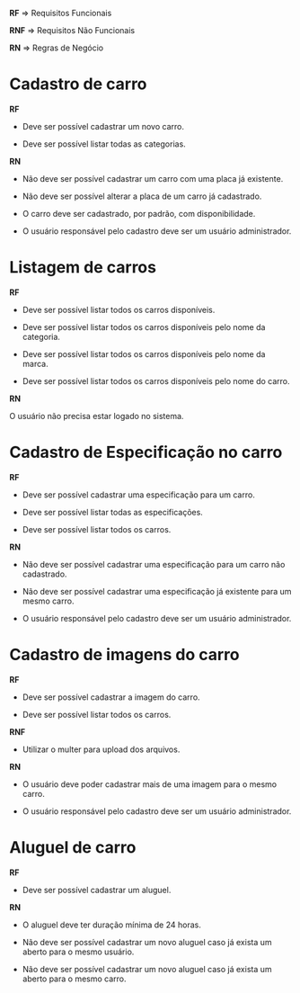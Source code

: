 **RF** => Requisitos Funcionais

**RNF** => Requisitos Não Funcionais

**RN** => Regras de Negócio


# Cadastro de carro

**RF**

- Deve ser possível cadastrar um novo carro.

- Deve ser possível listar todas as categorias.

**RN**

- Não deve ser possível cadastrar um carro com uma placa já existente.

- Não deve ser possível alterar a placa de um carro já cadastrado.

- O carro deve ser cadastrado, por padrão, com disponibilidade.

- O usuário responsável pelo cadastro deve ser um usuário administrador.


# Listagem de carros

**RF**

- Deve ser possível listar todos os carros disponíveis.

- Deve ser possível listar todos os carros disponíveis pelo nome da categoria.

- Deve ser possível listar todos os carros disponíveis pelo nome da marca.

- Deve ser possível listar todos os carros disponíveis pelo nome do carro.

**RN**

O usuário não precisa estar logado no sistema.


# Cadastro de Especificação no carro

**RF**

- Deve ser possível cadastrar uma especificação para um carro.

- Deve ser possível listar todas as especificações.

- Deve ser possível listar todos os carros.

**RN**

- Não deve ser possível cadastrar uma especificação para um carro não cadastrado.

- Não deve ser possível cadastrar uma especificação já existente para um mesmo carro.

- O usuário responsável pelo cadastro deve ser um usuário administrador.


# Cadastro de imagens do carro

**RF**

- Deve ser possível cadastrar a imagem do carro.

- Deve ser possível listar todos os carros.

**RNF**

- Utilizar o multer para upload dos arquivos.

**RN**

- O usuário deve poder cadastrar mais de uma imagem para o mesmo carro.

- O usuário responsável pelo cadastro deve ser um usuário administrador.


# Aluguel de carro

**RF**

- Deve ser possível cadastrar um aluguel.

**RN**

- O aluguel deve ter duração mínima de 24 horas.

- Não deve ser possível cadastrar um novo aluguel caso já exista um aberto para o mesmo usuário.

- Não deve ser possível cadastrar um novo aluguel caso já exista um aberto para o mesmo carro.
